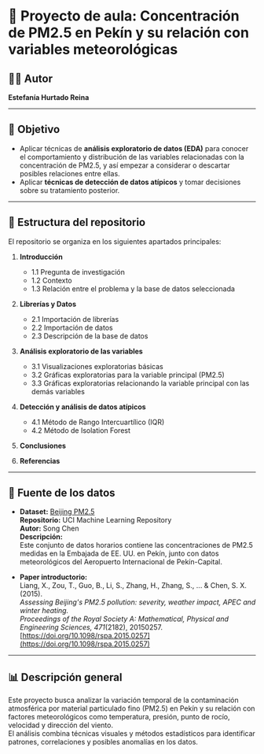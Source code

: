 # 🌆 Proyecto de aula: Concentración de PM2.5 en Pekín y su relación con variables meteorológicas

## 👩‍🔬 Autor
**Estefanía Hurtado Reina**

---

## 🎯 Objetivo
- Aplicar técnicas de **análisis exploratorio de datos (EDA)** para conocer el comportamiento y distribución de las variables relacionadas con la concentración de PM2.5, y así empezar a considerar o descartar posibles relaciones entre ellas.  
- Aplicar **técnicas de detección de datos atípicos** y tomar decisiones sobre su tratamiento posterior.

---

## 📁 Estructura del repositorio

El repositorio se organiza en los siguientes apartados principales:

1. **Introducción**
   - 1.1 Pregunta de investigación  
   - 1.2 Contexto  
   - 1.3 Relación entre el problema y la base de datos seleccionada  

2. **Librerías y Datos**
   - 2.1 Importación de librerías  
   - 2.2 Importación de datos  
   - 2.3 Descripción de la base de datos  

3. **Análisis exploratorio de las variables**
   - 3.1 Visualizaciones exploratorias básicas  
   - 3.2 Gráficas exploratorias para la variable principal (PM2.5)  
   - 3.3 Gráficas exploratorias relacionando la variable principal con las demás variables  

4. **Detección y análisis de datos atípicos**
   - 4.1 Método de Rango Intercuartílico (IQR)  
   - 4.2 Método de Isolation Forest  

5. **Conclusiones**

6. **Referencias**

---

## 💾 Fuente de los datos

- **Dataset:** [Beijing PM2.5](https://archive.ics.uci.edu/dataset/381/beijing+pm2+5+data)  
  **Repositorio:** UCI Machine Learning Repository  
  **Autor:** Song Chen  
  **Descripción:**  
  Este conjunto de datos horarios contiene las concentraciones de PM2.5 medidas en la Embajada de EE. UU. en Pekín, junto con datos meteorológicos del Aeropuerto Internacional de Pekín-Capital.

- **Paper introductorio:**  
  Liang, X., Zou, T., Guo, B., Li, S., Zhang, H., Zhang, S., ... & Chen, S. X. (2015).  
  *Assessing Beijing's PM2.5 pollution: severity, weather impact, APEC and winter heating.*  
  *Proceedings of the Royal Society A: Mathematical, Physical and Engineering Sciences, 471*(2182), 20150257.  
  [https://doi.org/10.1098/rspa.2015.0257](https://doi.org/10.1098/rspa.2015.0257)

---

## 📊 Descripción general
Este proyecto busca analizar la variación temporal de la contaminación atmosférica por material particulado fino (PM2.5) en Pekín y su relación con factores meteorológicos como temperatura, presión, punto de rocío, velocidad y dirección del viento.  
El análisis combina técnicas visuales y métodos estadísticos para identificar patrones, correlaciones y posibles anomalías en los datos.
